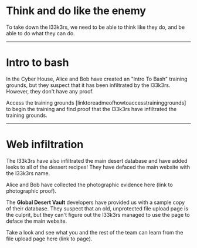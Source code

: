 # Think and do like the enemy 

To take down the l33k3rs, we need to be able to think like they do, and be able to do what they can do. 

---
# Intro to bash 
In the Cyber House, Alice and Bob have created an "Intro To Bash" training grounds, but they suspect that it has been infiltrated by the l33k3rs. However, they don't have any proof. 

Access the training grounds [linktoreadmeofhowtoaccesstraininggrounds] to begin the training and find proof that the l33k3rs have infiltrated the training grounds.  

---

# Web infiltration
The l33k3rs have also infiltrated the main desert database and have added leeks to all of the dessert recipes! They have defaced the main website with the l33k3rs name.

Alice and Bob have collected the photographic evidence here (link to photographic proof).

The **Global Desert Vault** developers have provided us with a sample copy of their database. They suspect that an old, unprotected file upload page is the culprit, but they can't figure out the l33k3rs managed to use the page to deface the main website. 

Take a look and see what you and the rest of the team can learn from the file upload page here (link to page). 


